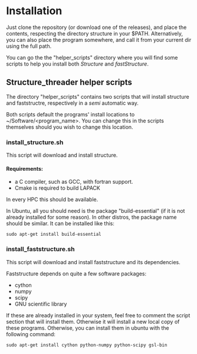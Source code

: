 # Installation
Just clone the repository (or download one of the releases), and place the contents, respecting the directory structure in your $PATH.
Alternatively, you can also place the program somewhere, and call it from your current dir using the full path.

You can go the the "helper_scripts" directory where you will find some scripts to help you install both *Structure* and *fastStructure*.


## Structure_threader helper scripts
The directory "helper_scripts" contains two scripts that will install structure and faststructre, respectively in a *semi* automatic way.

Both scripts default the programs' install locations to ~/Software/<program_name>. You can change this in the scripts themselves should you wish to change this location.


### install_structure.sh
This script will download and install structure.


#### Requirements:
* a C compiler, such as GCC, with fortran support.
* Cmake is required to build LAPACK

In every HPC this should be available.

In Ubuntu, all you should need is the package "build-essential" (if it is not already installed for some reason). In other distros, the package name should be similar. It can be installed like this:

```
sudo apt-get install build-essential
```


### install_faststructure.sh
This script will download and install faststructure and its dependencies.

Faststructure depends on quite a few software packages:
* cython
* numpy
* scipy
* GNU scientific library

If these are already installed in your system, feel free to comment the script section that will install them. Otherwise it will install a new local copy of these programs. Otherwise, you can install them in ubuntu with the following command:

```
sudo apt-get install cython python-numpy python-scipy gsl-bin
```
